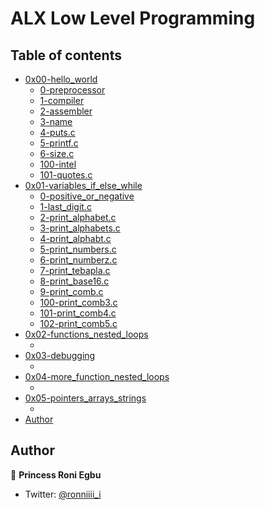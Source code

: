 # ALX Low Level Programming

## Table of contents

- [0x00-hello_world](0x00-hello_world)
  - [0-preprocessor](0x00-hello_world/0-preprocessor)
  - [1-compiler](0x00-hello_world/1-compiler)
  - [2-assembler](0x00-hello_world/2-assembler)
  - [3-name](0x00-hello_world/3-name)
  - [4-puts.c](0x00-hello_world/4-puts.c)
  - [5-printf.c](0x00-hello_world/5-printf.c)
  - [6-size.c](0x00-hello_world/6-size.c)
  - [100-intel](0x00-hello_world/100-intel)
  - [101-quotes.c](0x00-hello_world/101-quotes.c)
- [0x01-variables_if_else_while](0x01-variables_if_else_while)
  - [0-positive_or_negative](0x01-variables_if_else_while/0-positive_or_negative)
  - [1-last_digit.c](0x01-variables_if_else_while/1-last_digit.c)
  - [2-print_alphabet.c](0x01-variables_if_else_while/2-print_alphabet.c)
  - [3-print_alphabets.c](0x01-variables_if_else_while/3-print_alphabets.c)
  - [4-print_alphabt.c](0x01-variables_if_else_while/4-print_alphabt.c)
  - [5-print_numbers.c](0x01-variables_if_else_while/5-print_numbers.c)
  - [6-print_numberz.c](0x01-variables_if_else_while/6-print_numberz.c)
  - [7-print_tebapla.c](0x01-variables_if_else_while/7-print_tebapla.c)
  - [8-print_base16.c](0x01-variables_if_else_while/8-print_base16.c)
  - [9-print_comb.c](0x01-variables_if_else_while/9-print_comb.c)
  - [100-print_comb3.c](0x01-variables_if_else_while/100-print_comb3.c)
  - [101-print_comb4.c](0x01-variables_if_else_while/101-print_comb4.c)
  - [102-print_comb5.c](0x01-variables_if_else_while/102-print_comb5.c)
- [0x02-functions_nested_loops](0x02-functions_nested_loops)
  - []()
- [0x03-debugging](0x03-debugging)
  - []()
- [0x04-more_function_nested_loops](0x04-more_function_nested_loops)
  - []()
- [0x05-pointers_arrays_strings](0x05-pointers_arrays_strings)
  - []()
- [Author](#author)

## Author
👤 **Princess Roni Egbu**

* Twitter: [@ronniiii_i](https://twitter.com/ronniiii_i)
